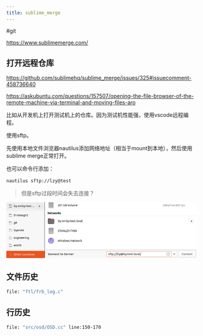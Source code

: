 ```yaml
---
title: sublime_merge
---
```


#git

https://www.sublimemerge.com/

## 打开远程仓库

https://github.com/sublimehq/sublime_merge/issues/325#issuecomment-458736640

https://askubuntu.com/questions/157507/opening-the-file-browser-of-the-remote-machine-via-terminal-and-moving-files-aro

比如从开发机上打开测试机上的仓库。因为测试机性能强，使用vscode远程编程。

使用sftp。

先使用本地文件浏览器nautilus添加网络地址（相当于mount到本地），然后使用sublime merge正常打开。

也可以命令行添加：

```sh
nautilus sftp://lzy@test
```

> 但是sftp过段时间会失去连接？

![image-20210705204235680](assets/image-20210705204235680.png)

## 文件历史

```sh
file: "ftl/frb_log.c"
```

## 行历史

```sh
file: "src/osd/OSD.cc" line:150-170
```